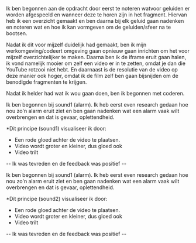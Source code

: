 Ik ben begonnen aan de opdracht door eerst te noteren watvoor geluiden er worden afgespeeld en wanneer deze te horen zijn in het fragment. Hiervan heb ik een overzicht gemaakt en ben daarna bij elk geluid gaan nadenken en noteren wat en hoe ik kan vormgeven om de geluiden/sfeer na te bootsen.

Nadat ik dit voor mijzelf duidelijk had gemaakt, ben ik mijn werkomgeving/codeert omgeving gaan opnieuw gaan inrichten om het voor mijzelf overzichtelijker te maken. Daarna ben ik de iframe eruit gaan halen, ik vond namelijk mooier om zelf een video er in te zetten, omdat je dan die YouTube rotzooi niet hebt. En daarnaast is de resolutie van de video op deze manier ook hoger, omdat ik de film zelf ben gaan bijsnijden om de benodigde fragmenten te krijgen.


Nadat ik helder had wat ik wou gaan doen, ben ik begonnen met coderen. 

Ik ben begonnen bij sound1 (alarm). Ik heb eerst even research gedaan hoe nou zo'n alarm eruit ziet en ben gaan nadenken wat een alarm vaak wilt overbrengen en dat is gevaar, oplettendheid.

*Dit principe (sound1) visualiseer ik door:
- Een rode gloed achter de video te plaatsen.
- Video wordt groter en kleiner, dus gloed ook
- Video trilt

-- Ik was tevreden en de feedback was positief --


Ik ben begonnen bij sound1 (alarm). Ik heb eerst even research gedaan hoe nou zo'n alarm eruit ziet en ben gaan nadenken wat een alarm vaak wilt overbrengen en dat is gevaar, oplettendheid.

*Dit principe (sound2) visualiseer ik door:
- Een rode gloed achter de video te plaatsen.
- Video wordt groter en kleiner, dus gloed ook
- Video trilt

-- Ik was tevreden en de feedback was positief --
